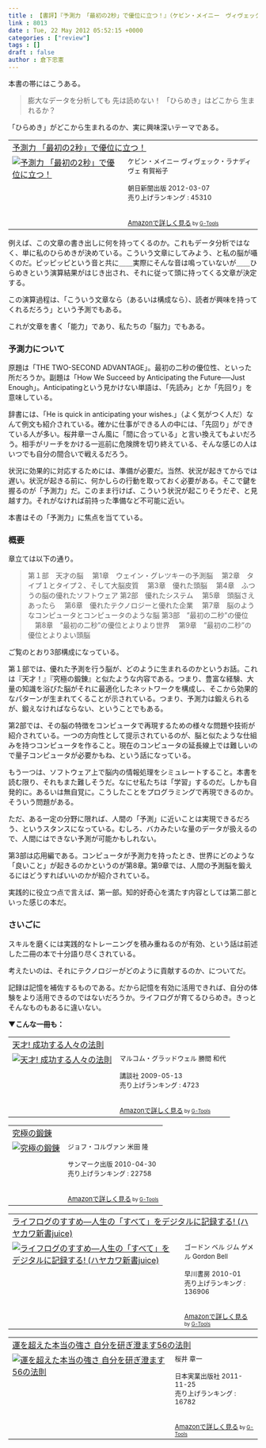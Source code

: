 ```yaml
---
title : 【書評】『予測力　「最初の2秒」で優位に立つ！』（ケビン・メイニー　ヴィヴェック・ラナディヴェ）
link : 8013
date : Tue, 22 May 2012 05:52:15 +0000
categories : ["review"]
tags : []
draft : false
author : 倉下忠憲
---
```


本書の帯にはこうある。

<blockquote>
膨大なデータを分析しても
先は読めない！
「ひらめき」はどこから
生まれるか？
</blockquote>

「ひらめき」がどこから生まれるのか、実に興味深いテーマである。

<table  border="0" cellpadding="5"><tr><td colspan="2"><a href="http://www.amazon.co.jp/%E4%BA%88%E6%B8%AC%E5%8A%9B-%E3%80%8C%E6%9C%80%E5%88%9D%E3%81%AE2%E7%A7%92%E3%80%8D%E3%81%A7%E5%84%AA%E4%BD%8D%E3%81%AB%E7%AB%8B%E3%81%A4%EF%BC%81-%E3%82%B1%E3%83%93%E3%83%B3%E3%83%BB%E3%83%A1%E3%82%A4%E3%83%8B%E3%83%BC/dp/4023310549%3FSubscriptionId%3D15SMZCTB9V8NGR2TW082%26tag%3Drashita1000-22%26linkCode%3Dxm2%26camp%3D2025%26creative%3D165953%26creativeASIN%3D4023310549" target="_blank">予測力 「最初の2秒」で優位に立つ！</a><img src="http://www.assoc-amazon.jp/e/ir?t=rashita1000-22&l=ur2&o=9" width="1" height="1" style="border: none;" alt="" /></td></tr><tr><td valign="top"><a href="http://www.amazon.co.jp/%E4%BA%88%E6%B8%AC%E5%8A%9B-%E3%80%8C%E6%9C%80%E5%88%9D%E3%81%AE2%E7%A7%92%E3%80%8D%E3%81%A7%E5%84%AA%E4%BD%8D%E3%81%AB%E7%AB%8B%E3%81%A4%EF%BC%81-%E3%82%B1%E3%83%93%E3%83%B3%E3%83%BB%E3%83%A1%E3%82%A4%E3%83%8B%E3%83%BC/dp/4023310549%3FSubscriptionId%3D15SMZCTB9V8NGR2TW082%26tag%3Drashita1000-22%26linkCode%3Dxm2%26camp%3D2025%26creative%3D165953%26creativeASIN%3D4023310549" target="_blank"><img src="http://ecx.images-amazon.com/images/I/413Uz-cbHrL._SL160_.jpg" border="0" alt="予測力 「最初の2秒」で優位に立つ！" /></a></td><td valign="top"><font size="-1">ケビン・メイニー ヴィヴェック・ラナディヴェ 有賀裕子 <br /><br />朝日新聞出版  2012-03-07<br />売り上げランキング : 45310<br /><br /><br /><a href="http://www.amazon.co.jp/%E4%BA%88%E6%B8%AC%E5%8A%9B-%E3%80%8C%E6%9C%80%E5%88%9D%E3%81%AE2%E7%A7%92%E3%80%8D%E3%81%A7%E5%84%AA%E4%BD%8D%E3%81%AB%E7%AB%8B%E3%81%A4%EF%BC%81-%E3%82%B1%E3%83%93%E3%83%B3%E3%83%BB%E3%83%A1%E3%82%A4%E3%83%8B%E3%83%BC/dp/4023310549%3FSubscriptionId%3D15SMZCTB9V8NGR2TW082%26tag%3Drashita1000-22%26linkCode%3Dxm2%26camp%3D2025%26creative%3D165953%26creativeASIN%3D4023310549" target="_blank">Amazonで詳しく見る</a></font><font size="-2"> by <a href="http://www.goodpic.com/mt/aws/index.html" >G-Tools</a></font></td></tr></table>


例えば、この文章の書き出しに何を持ってくるのか。これもデータ分析ではなく、単に私のひらめきが決めている。こういう文章にしてみよう、と私の脳が囁くのだ。ピッピッピという音と共に＿＿実際にそんな音は鳴っていないが＿＿ひらめきという演算結果がはじき出され、それに従って頭に持ってくる文章が決定する。

この演算過程は、「こういう文章なら（あるいは構成なら）、読者が興味を持ってくれるだろう」という予測でもある。

これが文章を書く「能力」であり、私たちの「脳力」でもある。


<h3>予測力について</h3>
原題は「THE TWO-SECOND ADVANTAGE」。最初の二秒の優位性、といった所だろうか。副題は「How We Succeed by Anticipating the Future──Just Enough」。Anticipatingという見かけない単語は、「先読み」とか「先回り」を意味している。

辞書には、「He is quick in anticipating your wishes.」（よく気がつく人だ）なんて例文も紹介されている。確かに仕事ができる人の中には、「先回り」ができている人が多い。桜井章一さん風に「間に合っている」と言い換えてもよいだろう。相手がリーチをかける一巡前に危険牌を切り終えている、そんな感じの人はいつでも自分の間合いで戦えるだろう。

状況に効果的に対応するためには、準備が必要だ。当然、状況が起きてからでは遅い。状況が起きる前に、何かしらの行動を取っておく必要がある。そこで鍵を握るのが「予測力」だ。このまま行けば、こういう状況が起こりそうだぞ、と見越す力。それがなければ前持った準備など不可能に近い。

本書はその「予測力」に焦点を当てている。

<h3>概要</h3>
章立ては以下の通り。

<blockquote>
第１部　天才の脳
　第1章　ウェイン・グレツキーの予測脳
　第2章　タイプ１とタイプ２、そして大脳皮質
　第3章　優れた頭脳
　第4章　ふつうの脳の優れたソフトウェア
第2部　優れたシステム
　第5章　頭脳さえあったら
　第6章　優れたテクノロジーと優れた企業
　第7章　脳のようなコンピュータとコンピュータのような脳
第3部　”最初の二秒”の優位
　第8章　”最初の二秒”の優位とよりより世界
　第9章　”最初の二秒”の優位とよりよい頭脳
</blockquote>

ご覧のとおり3部構成になっている。

第１部では、優れた予測を行う脳が、どのように生まれるのかというお話。これは『天才！』『究極の鍛錬』と似たような内容である。つまり、豊富な経験、大量の知識を浴びた脳がそれに最適化したネットワークを構成し、そこから効果的なパターンが生まれてくることが示されている。つまり、予測力は鍛えられるが、鍛えなければならない、ということでもある。

第2部では、その脳の特徴をコンピュータで再現するための様々な問題や技術が紹介されている。一つの方向性として提示されているのが、脳と似たような仕組みを持つコンピュータを作ること。現在のコンピュータの延長線上では難しいので量子コンピュータが必要かもね、という話になっている。

もう一つは、ソフトウェア上で脳内の情報処理をシミュレートすること。本書を読む限り、それもまた難しそうだ。なにせ私たちは「学習」するのだ。しかも自発的に。あるいは無自覚に。こうしたことをプログラミングで再現できるのか。そういう問題がある。

ただ、ある一定の分野に限れば、人間の「予測」に近いことは実現できるだろう、というスタンスになっている。むしろ、バカみたいな量のデータが扱えるので、人間にはできない予測が可能かもしれない。

第3部は応用編である。コンピュータが予測力を持ったとき、世界にどのような「良いこと」が起きるのかというのが第8章。第9章では、人間の予測脳を鍛えるにはどうすればいいのかが紹介されている。

実践的に役立つ点で言えば、第一部。知的好奇心を満たす内容としては第二部といった感じの本だ。

<h3>さいごに</h3>
スキルを磨くには実践的なトレーニングを積み重ねるのが有効、という話は前述した二冊の本で十分語り尽くされている。

考えたいのは、それにテクノロジーがどのように貢献するのか、についてだ。

記録は記憶を補佐するものである。だから記憶を有効に活用できれば、自分の体験をより活用できるのではないだろうか。ライフログが育てるひらめき。きっとそんなものもあるに違いない。

<strong>▼こんな一冊も：</strong>
<table  border="0" cellpadding="5"><tr><td colspan="2"><a href="http://www.amazon.co.jp/%E5%A4%A9%E6%89%8D-%E6%88%90%E5%8A%9F%E3%81%99%E3%82%8B%E4%BA%BA%E3%80%85%E3%81%AE%E6%B3%95%E5%89%87-%E3%83%9E%E3%83%AB%E3%82%B3%E3%83%A0%E3%83%BB%E3%82%B0%E3%83%A9%E3%83%83%E3%83%89%E3%82%A6%E3%82%A7%E3%83%AB/dp/4062153920%3FSubscriptionId%3D15SMZCTB9V8NGR2TW082%26tag%3Drashita1000-22%26linkCode%3Dxm2%26camp%3D2025%26creative%3D165953%26creativeASIN%3D4062153920" target="_blank">天才!  成功する人々の法則</a><img src="http://www.assoc-amazon.jp/e/ir?t=rashita1000-22&l=ur2&o=9" width="1" height="1" style="border: none;" alt="" /></td></tr><tr><td valign="top"><a href="http://www.amazon.co.jp/%E5%A4%A9%E6%89%8D-%E6%88%90%E5%8A%9F%E3%81%99%E3%82%8B%E4%BA%BA%E3%80%85%E3%81%AE%E6%B3%95%E5%89%87-%E3%83%9E%E3%83%AB%E3%82%B3%E3%83%A0%E3%83%BB%E3%82%B0%E3%83%A9%E3%83%83%E3%83%89%E3%82%A6%E3%82%A7%E3%83%AB/dp/4062153920%3FSubscriptionId%3D15SMZCTB9V8NGR2TW082%26tag%3Drashita1000-22%26linkCode%3Dxm2%26camp%3D2025%26creative%3D165953%26creativeASIN%3D4062153920" target="_blank"><img src="http://ecx.images-amazon.com/images/I/415vaFIXnlL._SL160_.jpg" border="0" alt="天才!  成功する人々の法則" /></a></td><td valign="top"><font size="-1">マルコム・グラッドウェル 勝間 和代 <br /><br />講談社  2009-05-13<br />売り上げランキング : 4723<br /><br /><br /><a href="http://www.amazon.co.jp/%E5%A4%A9%E6%89%8D-%E6%88%90%E5%8A%9F%E3%81%99%E3%82%8B%E4%BA%BA%E3%80%85%E3%81%AE%E6%B3%95%E5%89%87-%E3%83%9E%E3%83%AB%E3%82%B3%E3%83%A0%E3%83%BB%E3%82%B0%E3%83%A9%E3%83%83%E3%83%89%E3%82%A6%E3%82%A7%E3%83%AB/dp/4062153920%3FSubscriptionId%3D15SMZCTB9V8NGR2TW082%26tag%3Drashita1000-22%26linkCode%3Dxm2%26camp%3D2025%26creative%3D165953%26creativeASIN%3D4062153920" target="_blank">Amazonで詳しく見る</a></font><font size="-2"> by <a href="http://www.goodpic.com/mt/aws/index.html" >G-Tools</a></font></td></tr></table>

<table  border="0" cellpadding="5"><tr><td colspan="2"><a href="http://www.amazon.co.jp/%E7%A9%B6%E6%A5%B5%E3%81%AE%E9%8D%9B%E9%8C%AC-%E3%82%B8%E3%83%A7%E3%83%95%E3%83%BB%E3%82%B3%E3%83%AB%E3%83%B4%E3%82%A1%E3%83%B3/dp/4763130366%3FSubscriptionId%3D15SMZCTB9V8NGR2TW082%26tag%3Drashita1000-22%26linkCode%3Dxm2%26camp%3D2025%26creative%3D165953%26creativeASIN%3D4763130366" target="_blank">究極の鍛錬</a><img src="http://www.assoc-amazon.jp/e/ir?t=rashita1000-22&l=ur2&o=9" width="1" height="1" style="border: none;" alt="" /></td></tr><tr><td valign="top"><a href="http://www.amazon.co.jp/%E7%A9%B6%E6%A5%B5%E3%81%AE%E9%8D%9B%E9%8C%AC-%E3%82%B8%E3%83%A7%E3%83%95%E3%83%BB%E3%82%B3%E3%83%AB%E3%83%B4%E3%82%A1%E3%83%B3/dp/4763130366%3FSubscriptionId%3D15SMZCTB9V8NGR2TW082%26tag%3Drashita1000-22%26linkCode%3Dxm2%26camp%3D2025%26creative%3D165953%26creativeASIN%3D4763130366" target="_blank"><img src="http://ecx.images-amazon.com/images/I/41TOjHZuF0L._SL160_.jpg" border="0" alt="究極の鍛錬" /></a></td><td valign="top"><font size="-1">ジョフ・コルヴァン 米田 隆 <br /><br />サンマーク出版  2010-04-30<br />売り上げランキング : 22758<br /><br /><br /><a href="http://www.amazon.co.jp/%E7%A9%B6%E6%A5%B5%E3%81%AE%E9%8D%9B%E9%8C%AC-%E3%82%B8%E3%83%A7%E3%83%95%E3%83%BB%E3%82%B3%E3%83%AB%E3%83%B4%E3%82%A1%E3%83%B3/dp/4763130366%3FSubscriptionId%3D15SMZCTB9V8NGR2TW082%26tag%3Drashita1000-22%26linkCode%3Dxm2%26camp%3D2025%26creative%3D165953%26creativeASIN%3D4763130366" target="_blank">Amazonで詳しく見る</a></font><font size="-2"> by <a href="http://www.goodpic.com/mt/aws/index.html" >G-Tools</a></font></td></tr></table>

<table  border="0" cellpadding="5"><tr><td colspan="2"><a href="http://www.amazon.co.jp/%E3%83%A9%E3%82%A4%E3%83%95%E3%83%AD%E3%82%B0%E3%81%AE%E3%81%99%E3%81%99%E3%82%81%E2%80%95%E4%BA%BA%E7%94%9F%E3%81%AE%E3%80%8C%E3%81%99%E3%81%B9%E3%81%A6%E3%80%8D%E3%82%92%E3%83%87%E3%82%B8%E3%82%BF%E3%83%AB%E3%81%AB%E8%A8%98%E9%8C%B2%E3%81%99%E3%82%8B-%E3%83%8F%E3%83%A4%E3%82%AB%E3%83%AF%E6%96%B0%E6%9B%B8juice-%E3%82%B4%E3%83%BC%E3%83%89%E3%83%B3-%E3%83%99%E3%83%AB/dp/4153200107%3FSubscriptionId%3D15SMZCTB9V8NGR2TW082%26tag%3Drashita1000-22%26linkCode%3Dxm2%26camp%3D2025%26creative%3D165953%26creativeASIN%3D4153200107" target="_blank">ライフログのすすめ―人生の「すべて」をデジタルに記録する! (ハヤカワ新書juice)</a><img src="http://www.assoc-amazon.jp/e/ir?t=rashita1000-22&l=ur2&o=9" width="1" height="1" style="border: none;" alt="" /></td></tr><tr><td valign="top"><a href="http://www.amazon.co.jp/%E3%83%A9%E3%82%A4%E3%83%95%E3%83%AD%E3%82%B0%E3%81%AE%E3%81%99%E3%81%99%E3%82%81%E2%80%95%E4%BA%BA%E7%94%9F%E3%81%AE%E3%80%8C%E3%81%99%E3%81%B9%E3%81%A6%E3%80%8D%E3%82%92%E3%83%87%E3%82%B8%E3%82%BF%E3%83%AB%E3%81%AB%E8%A8%98%E9%8C%B2%E3%81%99%E3%82%8B-%E3%83%8F%E3%83%A4%E3%82%AB%E3%83%AF%E6%96%B0%E6%9B%B8juice-%E3%82%B4%E3%83%BC%E3%83%89%E3%83%B3-%E3%83%99%E3%83%AB/dp/4153200107%3FSubscriptionId%3D15SMZCTB9V8NGR2TW082%26tag%3Drashita1000-22%26linkCode%3Dxm2%26camp%3D2025%26creative%3D165953%26creativeASIN%3D4153200107" target="_blank"><img src="http://ecx.images-amazon.com/images/I/417RwSrDozL._SL160_.jpg" border="0" alt="ライフログのすすめ―人生の「すべて」をデジタルに記録する! (ハヤカワ新書juice)" /></a></td><td valign="top"><font size="-1">ゴードン ベル ジム ゲメル Gordon Bell <br /><br />早川書房  2010-01<br />売り上げランキング : 136906<br /><br /><br /><a href="http://www.amazon.co.jp/%E3%83%A9%E3%82%A4%E3%83%95%E3%83%AD%E3%82%B0%E3%81%AE%E3%81%99%E3%81%99%E3%82%81%E2%80%95%E4%BA%BA%E7%94%9F%E3%81%AE%E3%80%8C%E3%81%99%E3%81%B9%E3%81%A6%E3%80%8D%E3%82%92%E3%83%87%E3%82%B8%E3%82%BF%E3%83%AB%E3%81%AB%E8%A8%98%E9%8C%B2%E3%81%99%E3%82%8B-%E3%83%8F%E3%83%A4%E3%82%AB%E3%83%AF%E6%96%B0%E6%9B%B8juice-%E3%82%B4%E3%83%BC%E3%83%89%E3%83%B3-%E3%83%99%E3%83%AB/dp/4153200107%3FSubscriptionId%3D15SMZCTB9V8NGR2TW082%26tag%3Drashita1000-22%26linkCode%3Dxm2%26camp%3D2025%26creative%3D165953%26creativeASIN%3D4153200107" target="_blank">Amazonで詳しく見る</a></font><font size="-2"> by <a href="http://www.goodpic.com/mt/aws/index.html" >G-Tools</a></font></td></tr></table>

<table  border="0" cellpadding="5"><tr><td colspan="2"><a href="http://www.amazon.co.jp/%E9%81%8B%E3%82%92%E8%B6%85%E3%81%88%E3%81%9F%E6%9C%AC%E5%BD%93%E3%81%AE%E5%BC%B7%E3%81%95-%E8%87%AA%E5%88%86%E3%82%92%E7%A0%94%E3%81%8E%E6%BE%84%E3%81%BE%E3%81%9956%E3%81%AE%E6%B3%95%E5%89%87-%E6%A1%9C%E4%BA%95-%E7%AB%A0%E4%B8%80/dp/4534048920%3FSubscriptionId%3D15SMZCTB9V8NGR2TW082%26tag%3Drashita1000-22%26linkCode%3Dxm2%26camp%3D2025%26creative%3D165953%26creativeASIN%3D4534048920" target="_blank">運を超えた本当の強さ 自分を研ぎ澄ます56の法則</a><img src="http://www.assoc-amazon.jp/e/ir?t=rashita1000-22&l=ur2&o=9" width="1" height="1" style="border: none;" alt="" /></td></tr><tr><td valign="top"><a href="http://www.amazon.co.jp/%E9%81%8B%E3%82%92%E8%B6%85%E3%81%88%E3%81%9F%E6%9C%AC%E5%BD%93%E3%81%AE%E5%BC%B7%E3%81%95-%E8%87%AA%E5%88%86%E3%82%92%E7%A0%94%E3%81%8E%E6%BE%84%E3%81%BE%E3%81%9956%E3%81%AE%E6%B3%95%E5%89%87-%E6%A1%9C%E4%BA%95-%E7%AB%A0%E4%B8%80/dp/4534048920%3FSubscriptionId%3D15SMZCTB9V8NGR2TW082%26tag%3Drashita1000-22%26linkCode%3Dxm2%26camp%3D2025%26creative%3D165953%26creativeASIN%3D4534048920" target="_blank"><img src="http://ecx.images-amazon.com/images/I/41bobhFQPHL._SL160_.jpg" border="0" alt="運を超えた本当の強さ 自分を研ぎ澄ます56の法則" /></a></td><td valign="top"><font size="-1">桜井 章一 <br /><br />日本実業出版社  2011-11-25<br />売り上げランキング : 16782<br /><br /><br /><a href="http://www.amazon.co.jp/%E9%81%8B%E3%82%92%E8%B6%85%E3%81%88%E3%81%9F%E6%9C%AC%E5%BD%93%E3%81%AE%E5%BC%B7%E3%81%95-%E8%87%AA%E5%88%86%E3%82%92%E7%A0%94%E3%81%8E%E6%BE%84%E3%81%BE%E3%81%9956%E3%81%AE%E6%B3%95%E5%89%87-%E6%A1%9C%E4%BA%95-%E7%AB%A0%E4%B8%80/dp/4534048920%3FSubscriptionId%3D15SMZCTB9V8NGR2TW082%26tag%3Drashita1000-22%26linkCode%3Dxm2%26camp%3D2025%26creative%3D165953%26creativeASIN%3D4534048920" target="_blank">Amazonで詳しく見る</a></font><font size="-2"> by <a href="http://www.goodpic.com/mt/aws/index.html" >G-Tools</a></font></td></tr></table>
